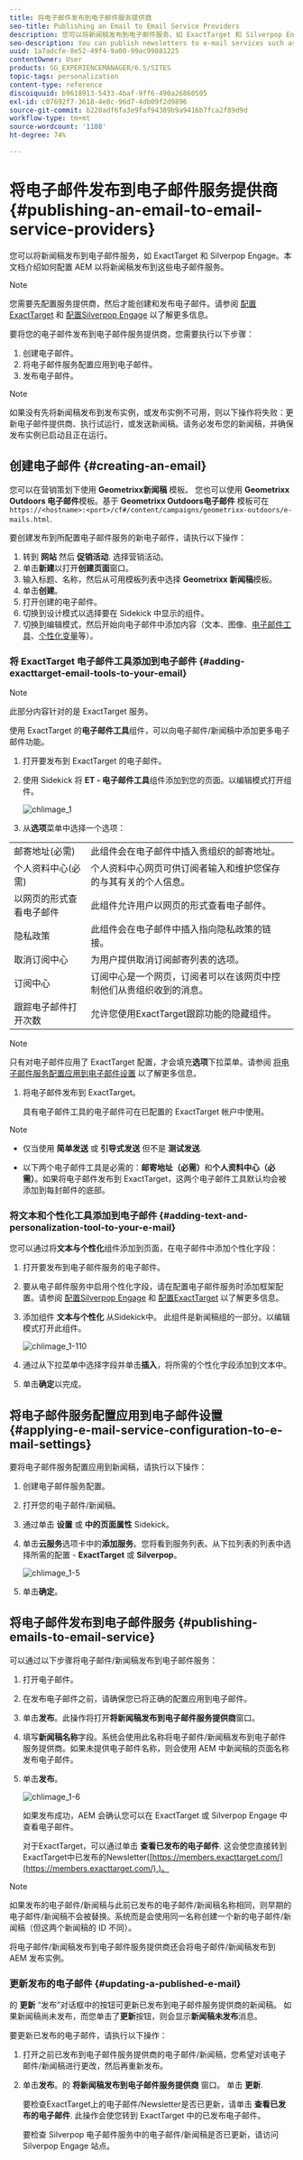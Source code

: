 ```yaml
---
title: 将电子邮件发布到电子邮件服务提供商
seo-title: Publishing an Email to Email Service Providers
description: 您可以将新闻稿发布到电子邮件服务，如 ExactTarget 和 Silverpop Engage。
seo-description: You can publish newsletters to e-mail services such as ExactTarget and Silverpop Engage.
uuid: 1a7adcfe-8e52-49f4-9a00-99ac99881225
contentOwner: User
products: SG_EXPERIENCEMANAGER/6.5/SITES
topic-tags: personalization
content-type: reference
discoiquuid: b9618913-5433-4baf-9ff6-490a26860505
exl-id: c07692f7-3618-4e8c-96d7-4db09f2d9896
source-git-commit: b220adf6fa3e9faf94389b9a9416b7fca2f89d9d
workflow-type: tm+mt
source-wordcount: '1108'
ht-degree: 74%

---
```


# 将电子邮件发布到电子邮件服务提供商{#publishing-an-email-to-email-service-providers}

您可以将新闻稿发布到电子邮件服务，如 ExactTarget 和 Silverpop Engage。本文档介绍如何配置 AEM 以将新闻稿发布到这些电子邮件服务。

>[!NOTE]
>
>您需要先配置服务提供商，然后才能创建和发布电子邮件。请参阅 [配置ExactTarget](/help/sites-administering/exacttarget.md) 和 [配置Silverpop Engage](/help/sites-administering/silverpop.md) 以了解更多信息。

要将您的电子邮件发布到电子邮件服务提供商，您需要执行以下步骤：

1. 创建电子邮件。
1. 将电子邮件服务配置应用到电子邮件。
1. 发布电子邮件。

>[!NOTE]
>
>如果没有先将新闻稿发布到发布实例，或发布实例不可用，则以下操作将失败：更新电子邮件提供商、执行试运行，或发送新闻稿。请务必发布您的新闻稿，并确保发布实例已启动且正在运行。

## 创建电子邮件 {#creating-an-email}

您可以在营销策划下使用 **Geometrixx新闻稿** 模板。 您也可以使用 **Geometrixx Outdoors 电子邮件**&#x200B;模板。基于 **Geometrixx Outdoors电子邮件** 模板可在 `https://<hostname>:<port>/cf#/content/campaigns/geometrixx-outdoors/e-mails.html`.

要创建发布到所配置电子邮件服务的新电子邮件，请执行以下操作：

1. 转到 **网站** 然后 **促销活动**. 选择营销活动。
1. 单击&#x200B;**新建**&#x200B;以打开&#x200B;**创建页面**&#x200B;窗口。
1. 输入标题、名称，然后从可用模板列表中选择 **Geometrixx 新闻稿**&#x200B;模板。
1. 单击&#x200B;**创建**。
1. 打开创建的电子邮件。
1. 切换到设计模式以选择要在 Sidekick 中显示的组件。
1. 切换到编辑模式，然后开始向电子邮件中添加内容（文本、图像、[电子邮件工具](#adding-exacttarget-email-tools-to-your-email)、[个性化变量](#adding-text-and-personalization-tool-to-your-e-mail)等）。

### 将 ExactTarget 电子邮件工具添加到电子邮件 {#adding-exacttarget-email-tools-to-your-email}

>[!NOTE]
>
>此部分内容针对的是 ExactTarget 服务。

使用 ExactTarget 的&#x200B;**电子邮件工具**&#x200B;组件，可以向电子邮件/新闻稿中添加更多电子邮件功能。

1. 打开要发布到 ExactTarget 的电子邮件。
1. 使用 Sidekick 将 **ET - 电子邮件工具**&#x200B;组件添加到您的页面。以编辑模式打开组件。

   ![chlimage_1](assets/chlimage_1.gif)

1. 从&#x200B;**选项**&#x200B;菜单中选择一个选项：

<table>
 <tbody>
  <tr>
   <td>邮寄地址(必需)</td>
   <td>此组件会在电子邮件中插入贵组织的邮寄地址。</td>
  </tr>
  <tr>
   <td>个人资料中心(必需)</td>
   <td>个人资料中心网页可供订阅者输入和维护您保存的与其有关的个人信息。</td>
  </tr>
  <tr>
   <td>以网页的形式查看电子邮件</td>
   <td>此组件允许用户以网页的形式查看电子邮件。</td>
  </tr>
  <tr>
   <td>隐私政策</td>
   <td>此组件会在电子邮件中插入指向隐私政策的链接。<br /> </td>
  </tr>
  <tr>
   <td>取消订阅中心</td>
   <td>为用户提供取消订阅邮寄列表的选项。</td>
  </tr>
  <tr>
   <td>订阅中心</td>
   <td>订阅中心是一个网页，订阅者可以在该网页中控制他们从贵组织收到的消息。</td>
  </tr>
  <tr>
   <td>跟踪电子邮件打开次数</td>
   <td>允许您使用ExactTarget跟踪功能的隐藏组件。<br /> </td>
  </tr>
 </tbody>
</table>

>[!NOTE]
>
>只有对电子邮件应用了 ExactTarget 配置，才会填充&#x200B;**选项**&#x200B;下拉菜单。请参阅 [将电子邮件服务配置应用到电子邮件设置](#applying-e-mail-service-configuration-to-e-mail-settings) 以了解更多信息。

1. 将电子邮件发布到 ExactTarget。

   具有电子邮件工具的电子邮件可在已配置的 ExactTarget 帐户中使用。

>[!NOTE]
>
>* 仅当使用 **简单发送** 或 **引导式发送** 但不是 **测试发送**.
>
>* 以下两个电子邮件工具是必需的：**邮寄地址（必需）**&#x200B;和&#x200B;**个人资料中心（必需）**。如果将电子邮件发布到 ExactTarget，这两个电子邮件工具默认均会被添加到每封邮件的底部。
>


### 将文本和个性化工具添加到电子邮件 {#adding-text-and-personalization-tool-to-your-e-mail}

您可以通过将&#x200B;**文本与个性化**&#x200B;组件添加到页面，在电子邮件中添加个性化字段：

1. 打开要发布到电子邮件服务的电子邮件。
1. 要从电子邮件服务中启用个性化字段，请在配置电子邮件服务时添加框架配置。请参阅 [配置Silverpop Engage](/help/sites-administering/silverpop.md) 和 [配置ExactTarget](/help/sites-administering/exacttarget.md) 以了解更多信息。
1. 添加组件 **文本与个性化** 从Sidekick中。 此组件是新闻稿组的一部分。以编辑模式打开此组件。

   ![chlimage_1-110](assets/chlimage_1-110a.png)

1. 通过从下拉菜单中选择字段并单击&#x200B;**插入**，将所需的个性化字段添加到文本中。
1. 单击&#x200B;**确定**&#x200B;以完成。

## 将电子邮件服务配置应用到电子邮件设置 {#applying-e-mail-service-configuration-to-e-mail-settings}

要将电子邮件服务配置应用到新闻稿，请执行以下操作：

1. 创建电子邮件服务配置。
1. 打开您的电子邮件/新闻稿。
1. 通过单击 **设置** 或 **中的页面属性** Sidekick。
1. 单击&#x200B;**云服务**&#x200B;选项卡中的&#x200B;**添加服务**。您将看到服务列表。从下拉列表的列表中选择所需的配置 - **ExactTarget** 或 **Silverpop**。

   ![chlimage_1-5](assets/chlimage_1-5a.jpeg)

1. 单击&#x200B;**确定**。

## 将电子邮件发布到电子邮件服务 {#publishing-emails-to-email-service}

可以通过以下步骤将电子邮件/新闻稿发布到电子邮件服务：

1. 打开电子邮件。
1. 在发布电子邮件之前，请确保您已将正确的配置应用到电子邮件。
1. 单击&#x200B;**发布**。此操作将打开&#x200B;**将新闻稿发布到电子邮件服务提供商**&#x200B;窗口。
1. 填写&#x200B;**新闻稿名称**&#x200B;字段。系统会使用此名称将电子邮件/新闻稿发布到电子邮件服务提供商。如果未提供电子邮件名称，则会使用 AEM 中新闻稿的页面名称发布电子邮件。
1. 单击&#x200B;**发布**。

   ![chlimage_1-6](assets/chlimage_1-6.jpeg)

   如果发布成功，AEM 会确认您可以在 ExactTarget 或 Silverpop Engage 中查看电子邮件。

   对于ExactTarget，可以通过单击 **查看已发布的电子邮件**. 这会使您直接转到ExactTarget中已发布的Newsletter([https://members.exacttarget.com/](https://members.exacttarget.com/).)。

>[!NOTE]
>
>如果发布的电子邮件/新闻稿与此前已发布的电子邮件/新闻稿名称相同，则早期的电子邮件/新闻稿不会被替换。系统而是会使用同一名称创建一个新的电子邮件/新闻稿（但这两个新闻稿的 ID 不同）。
>
>将电子邮件/新闻稿发布到电子邮件服务提供商还会将电子邮件/新闻稿发布到 AEM 发布实例。

### 更新发布的电子邮件 {#updating-a-published-e-mail}

的 **更新** “发布”对话框中的按钮可更新已发布到电子邮件服务提供商的新闻稿。 如果新闻稿尚未发布，而您单击了&#x200B;**更新**&#x200B;按钮，则会显示&#x200B;**新闻稿未发布**&#x200B;消息。

要更新已发布的电子邮件，请执行以下操作：

1. 打开之前已发布到电子邮件服务提供商的电子邮件/新闻稿，您希望对该电子邮件/新闻稿进行更改，然后再重新发布。
1. 单击&#x200B;**发布**。的 **将新闻稿发布到电子邮件服务提供商** 窗口。 单击 **更新**.

   要检查ExactTarget上的电子邮件/Newsletter是否已更新，请单击 **查看已发布的电子邮件**. 此操作会使您转到 ExactTarget 中的已发布电子邮件。

   要检查 Silverpop 电子邮件服务中的电子邮件/新闻稿是否已更新，请访问 Silverpop Engage 站点。
